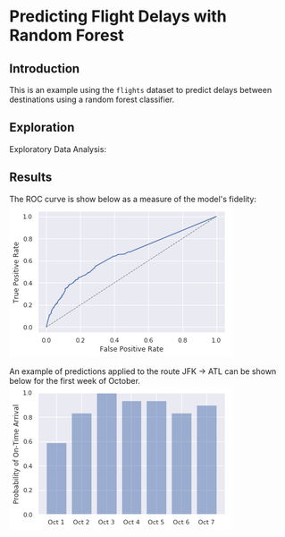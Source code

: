 # Predicting Flight Delays with Random Forest

## Introduction
This is an example using the `flights` dataset to predict delays between destinations using a random forest classifier. 

## Exploration
Exploratory Data Analysis:

## Results

The ROC curve is show below as a measure of the model's fidelity:
![ROC Curve](https://github.com/jcamstan3370/flight_delays/blob/master/results/Lift.png)


An example of predictions applied to the route JFK -> ATL can be shown below for the first week of October. 
![JFK-ATL](https://github.com/jcamstan3370/flight_delays/blob/master/results/JFK_ATL.png)
